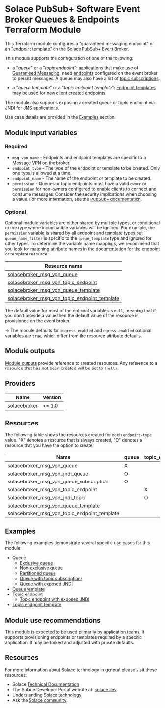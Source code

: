 # Solace PubSub+ Software Event Broker Queues & Endpoints Terraform Module

This Terraform module configures a "guaranteed messaging endpoint" or an "endpoint template" on the [Solace PubSub+ Event Broker](https://solace.com/products/event-broker/). 

This module supports the configuration of one of the following:

- a "_queue_" or a "_topic endpoint_": applications that make use of [Guaranteed Messaging](https://docs.solace.com/Messaging/Guaranteed-Msg/Guaranteed-Messages.htm), need [endpoints](https://docs.solace.com/Messaging/Guaranteed-Msg/Endpoints.htm) configured on the event broker to persist messages. A queue may also have a list of [topic subscriptions](https://docs.solace.com/API/API-Developer-Guide/Adding-Topic-Subscriptio.htm).

- a "_queue template_" or a "_topic endpoint template_": [Endpoint templates](https://docs.solace.com/Messaging/Guaranteed-Msg/Endpoint-Templates.htm?Highlight=Endpoint%20templates) may be used for new client created endpoints.

The module also supports exposing a created queue or topic endpoint via JNDI for JMS applications.

Use case details are provided in the [Examples](#examples) section.

## Module input variables

### Required

* `msg_vpn_name` - Endpoints and endpoint templates are specific to a Message VPN on the broker.
* `endpoint_type` - The type of the endpoint or template to be created. Only one type is allowed at a time.
* `endpoint_name` - The name of the endpoint or template to be created.
* `permission` - Queues or topic endpoints must have a valid `owner` or `permission` for non-owners configured to enable clients to connect and consume messages. Consider the security implications when choosing a value. For more information, see the [PubSub+ documentation](https://docs.solace.com/Messaging/Guaranteed-Msg/Configuring-Queues.htm#Configuring_Permissions_for_Non-Owner_Clients_..57).


### Optional

Optional module variables are either shared by multiple types, or conditional to the type where incompatible variables will be ignored. For example, the `permission` variable is shared by all endpoint and template types but `queue_name_filter` is specific to the `queue_template` type and ignored for other types. To determine the variable name mappings, we recommend that you look for matching attribute names in the documentation for the endpoint or template resource:

| Resource name |
|---------------|
|[solacebroker_msg_vpn_queue](https://registry.terraform.io/providers/SolaceProducts/solacebroker/latest/docs/resources/msg_vpn_queue#optional)|
|[solacebroker_msg_vpn_topic_endpoint](https://registry.terraform.io/providers/SolaceProducts/solacebroker/latest/docs/resources/msg_vpn_topic_endpoint#optional)|
|[solacebroker_msg_vpn_queue_template](https://registry.terraform.io/providers/SolaceProducts/solacebroker/latest/docs/resources/msg_vpn_queue_template#optional)|
|[solacebroker_msg_vpn_topic_endpoint_template](https://registry.terraform.io/providers/SolaceProducts/solacebroker/latest/docs/resources/msg_vpn_topic_endpoint_template#optional)|

The default value for most of the optional variables is `null`, meaning that if you don’t provide a value then the default value of the resource is provisioned on the event broker.

-> The module defaults for `ingress_enabled` and `egress_enabled` optional variables are `true`, which differ from the resource attribute defaults.

## Module outputs

[Module outputs](https://developer.hashicorp.com/terraform/language/values/outputs) provide reference to created resources. Any reference to a resource that has not been created will be set to `(null)`.

## Providers

| Name | Version |
|------|---------|
| <a name="provider_solacebroker"></a> [solacebroker](https://registry.terraform.io/providers/SolaceProducts/solacebroker/latest) | >= 1.0 |

## Resources

The following table shows the resources created for each `endpoint-type` value. "X" denotes a resource that is always created, "O" denotes a resource that you have the option to create.  

| Name | queue | topic_endpoint | queue_template | topic_endpoint_template |
|------|------|------|------|------|
| solacebroker_msg_vpn_queue | X | | | |
| solacebroker_msg_vpn_jndi_queue | O | | | |
| solacebroker_msg_vpn_queue_subscription | O | | | |
| solacebroker_msg_vpn_topic_endpoint | | X | | |
| solacebroker_msg_vpn_jndi_topic | | O | | |
| solacebroker_msg_vpn_queue_template | | | X | |
| solacebroker_msg_vpn_topic_endpoint_template | | | | X |

## Examples

The following examples demonstrate several specific use cases for this module:

- Queue
    - [Exclusive queue](examples/exclusive-queue)
    - [Non-exclusive queue](examples/non-exclusive-queue)
    - [Partitioned queue](examples/partitioned-queue)
    - [Queue with topic subscriptions](examples/queue-with-topic-subscriptions)
    - [Queue with exposed JNDI](examples/queue-with-jndi)
- [Queue template](examples/queue-template)
- [Topic endpoint](examples/topic-endpoint)
    - [Topic endpoint with exposed JNDI](examples/topic-endpoint-with-jndi)
- [Topic endpoint template](examples/topic-endpoint-template)

## Module use recommendations

This module is expected to be used primarily by application teams. It supports provisioning endpoints or templates required by a specific application. It may be forked and adjusted with private defaults.

## Resources

For more information about Solace technology in general please visit these resources:

- Solace [Technical Documentation](https://docs.solace.com/)
- The Solace Developer Portal website at: [solace.dev](//solace.dev/)
- Understanding [Solace technology](//solace.com/products/platform/)
- Ask the [Solace community](//dev.solace.com/community/).
